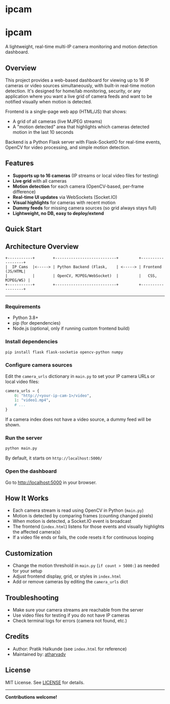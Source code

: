 # ipcam
# ipcam

A lightweight, real-time multi-IP camera monitoring and motion detection dashboard.

## Overview

This project provides a web-based dashboard for viewing up to 16 IP cameras or video sources simultaneously, with built-in real-time motion detection. It's designed for home/lab monitoring, security, or any application where you want a live grid of camera feeds and want to be notified visually when motion is detected.

Frontend is a single-page web app (HTML/JS) that shows:
- A grid of all cameras (live MJPEG streams)
- A "motion detected" area that highlights which cameras detected motion in the last 10 seconds

Backend is a Python Flask server with Flask-SocketIO for real-time events, OpenCV for video processing, and simple motion detection.

## Features

- **Supports up to 16 cameras** (IP streams or local video files for testing)
- **Live grid** with all cameras
- **Motion detection** for each camera (OpenCV-based, per-frame difference)
- **Real-time UI updates** via WebSockets (Socket.IO)
- **Visual highlights** for cameras with recent motion
- **Dummy feeds** for missing camera sources (so grid always stays full)
- **Lightweight, no DB, easy to deploy/extend**

## Quick Start

## Architecture Overview

```
+-----------+        +---------------------------+         +------------------+
|  IP Cams  |<-----> | Python Backend (Flask,    | <-----> | Frontend (JS/HTML|
|           |        | OpenCV, MJPEG/WebSocket)  |         |   CSS, MJPEG/WS) |
+-----------+        +---------------------------+         +------------------+
```

---

### Requirements

- Python 3.8+
- pip (for dependencies)
- Node.js (optional, only if running custom frontend build)

### Install dependencies

```sh
pip install flask flask-socketio opencv-python numpy
```

### Configure camera sources

Edit the `camera_urls` dictionary in `main.py` to set your IP camera URLs or local video files:

```python
camera_urls = {
    0: "http://<your-ip-cam-1>/video",
    1: "video1.mp4",
    # ...
}
```

If a camera index does not have a video source, a dummy feed will be shown.

### Run the server

```sh
python main.py
```

By default, it starts on `http://localhost:5000/`

### Open the dashboard

Go to [http://localhost:5000](http://localhost:5000) in your browser.

## How It Works

- Each camera stream is read using OpenCV in Python (`main.py`)
- Motion is detected by comparing frames (counting changed pixels)
- When motion is detected, a Socket.IO event is broadcast
- The frontend (`index.html`) listens for those events and visually highlights the affected camera(s)
- If a video file ends or fails, the code resets it for continuous looping

## Customization

- Change the motion threshold in `main.py` (`if count > 5000:`) as needed for your setup
- Adjust frontend display, grid, or styles in `index.html`
- Add or remove cameras by editing the `camera_urls` dict

## Troubleshooting

- Make sure your camera streams are reachable from the server
- Use video files for testing if you do not have IP cameras
- Check terminal logs for errors (camera not found, etc.)

## Credits

- Author: Pratik Halkunde (see `index.html` for reference)
- Maintained by: [atharvadv](https://github.com/atharvadv)

## License

MIT License. See [LICENSE](LICENSE) for details.

---

**Contributions welcome!**
